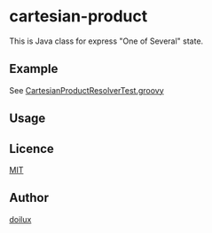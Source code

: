 cartesian-product
====

This is Java class for express "One of Several" state.

## Example

See [CartesianProductResolverTest.groovy](https://github.com/doilux/cartesian-product/blob/master/src/test/groovy/work/doilux/cartesian_product/CartesianProductResolverTest.groovy)

## Usage


## Licence

[MIT](https://github.com/doilux/cartesian-product/blob/master/LICENCE.txt)

## Author

[doilux](https://github.com/doilux)

